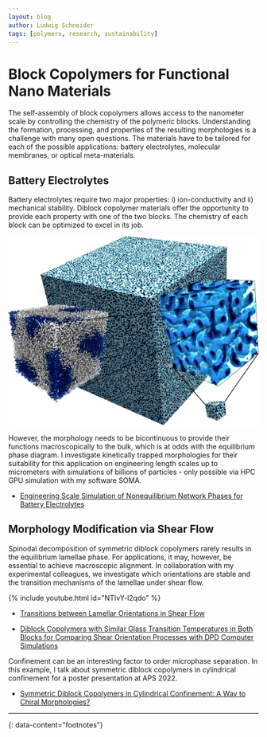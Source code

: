 ```yaml
---
layout: blog
author: Ludwig Schneider
tags: [polymers, research, sustainability]
---
```


# Block Copolymers for Functional Nano Materials

The self-assembly of block copolymers allows access to the nanometer scale by controlling the chemistry of the polymeric blocks. Understanding the formation, processing, and properties of the resulting morphologies is a challenge with many open questions. The materials have to be tailored for each of the possible applications: battery electrolytes, molecular membranes, or optical meta-materials.

## Battery Electrolytes

Battery electrolytes require two major properties: i) ion-conductivity and ii) mechanical stability. Diblock copolymer materials offer the opportunity to provide each property with one of the two blocks. The chemistry of each block can be optimized to excel in its job.

![Hierarchical visualization of block copolymer morphologies](assets/images/research/block-copolymer-combined.png)

However, the morphology needs to be bicontinuous to provide their functions macroscopically to the bulk, which is at odds with the equilibrium phase diagram. I investigate kinetically trapped morphologies for their suitability for this application on engineering length scales up to micrometers with simulations of billions of particles - only possible via HPC GPU simulation with my software SOMA.

- [Engineering Scale Simulation of Nonequilibrium Network Phases for Battery Electrolytes](https://doi.org/10.1021/acs.macromol.8b02703)

## Morphology Modification via Shear Flow

Spinodal decomposition of symmetric diblock copolymers rarely results in the equilibrium lamellae phase. For applications, it may, however, be essential to achieve macroscopic alignment. In collaboration with my experimental colleagues, we investigate which orientations are stable and the transition mechanisms of the lamellae under shear flow.

{% include youtube.html id="NTIvY-l2qdo" %}

- [Transitions between Lamellar Orientations in Shear Flow](https://doi.org/10.1021/acs.macromol.8b00825)

- [Diblock Copolymers with Similar Glass Transition Temperatures in Both Blocks for Comparing Shear Orientation Processes with DPD Computer Simulations](https://doi.org/10.1002/macp.201700559)

Confinement can be an interesting factor to order microphase separation. In this example, I talk about symmetric diblock copolymers in cylindrical confinement for a poster presentation at APS 2022.

- [Symmetric Diblock Copolymers in Cylindrical Confinement: A Way to Chiral Morphologies?](https://doi.org/10.1021/acsami.0c16987)

---

{: data-content="footnotes"}

